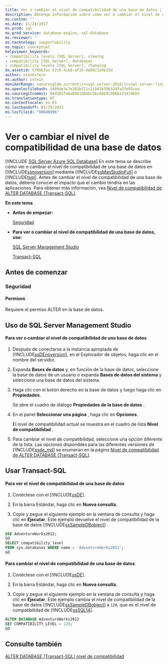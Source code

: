 ```yaml
---
title: Ver o cambiar el nivel de compatibilidad de una base de datos | Microsoft Docs
description: Obtenga información sobre cómo ver o cambiar el nivel de compatibilidad de una base de datos en SQL Server mediante SQL Server Management Studio o Transact-SQL.
ms.custom: ''
ms.date: 11/24/2017
ms.prod: sql
ms.prod_service: database-engine, sql-database
ms.reviewer: ''
ms.technology: supportability
ms.topic: conceptual
helpviewer_keywords:
- compatibility levels [SQL Server], viewing
- compatibility [SQL Server], databases
- compatibility levels [SQL Server], changing
ms.assetid: 579867ec-57cb-4cb8-af35-9688c1e9e15d
author: stevestein
ms.author: sstein
monikerRange: =azuresqldb-current||>=sql-server-2016||>=sql-server-linux-2017||=azuresqldb-mi-current
ms.openlocfilehash: 34094e3c7e383b211c118d1b39b32dfa37e93cea
ms.sourcegitcommit: 04d101fa6a85618b8bc56c68b9c006b12147dbb5
ms.translationtype: HT
ms.contentlocale: es-ES
ms.lasthandoff: 01/29/2021
ms.locfileid: "99048996"
---
```

# <a name="view-or-change-the-compatibility-level-of-a-database"></a>Ver o cambiar el nivel de compatibilidad de una base de datos
[!INCLUDE [SQL Server Azure SQL Database](../../includes/applies-to-version/sql-asdb.md)]
  En este tema se describe cómo ver o cambiar el nivel de compatibilidad de una base de datos en [!INCLUDE[ssnoversion](../../includes/ssnoversion-md.md)] mediante [!INCLUDE[ssManStudioFull](../../includes/ssmanstudiofull-md.md)] o [!INCLUDE[tsql](../../includes/tsql-md.md)]. Antes de cambiar el nivel de compatibilidad de una base de datos, debería conocer el impacto que el cambio tendría en las aplicaciones. Para obtener más información, vea [Nivel de compatibilidad de ALTER DATABASE &#40;Transact-SQL&#41;](../../t-sql/statements/alter-database-transact-sql-compatibility-level.md).  
  
 **En este tema**  
  
-   **Antes de empezar:**  
  
     [Seguridad](#Security)  
  
-   **Para ver o cambiar el nivel de compatibilidad de una base de datos, use:**  
  
     [SQL Server Management Studio](#SSMSProcedure)  
  
     [Transact-SQL](#TsqlProcedure)  
  
##  <a name="before-you-begin"></a><a name="BeforeYouBegin"></a> Antes de comenzar  
  
###  <a name="security"></a><a name="Security"></a> Seguridad  
  
####  <a name="permissions"></a><a name="Permissions"></a> Permisos  
 Requiere el permiso ALTER en la base de datos.  
  
##  <a name="using-sql-server-management-studio"></a><a name="SSMSProcedure"></a> Uso de SQL Server Management Studio  
  
#### <a name="to-view-or-change-the-compatibility-level-of-a-database"></a>Para ver o cambiar el nivel de compatibilidad de una base de datos  
  
1.  Después de conectarse a la instancia apropiada de [!INCLUDE[ssDEnoversion](../../includes/ssdenoversion-md.md)], en el Explorador de objetos, haga clic en el nombre del servidor.  
  
2.  Expanda **Bases de datos** y, en función de la base de datos, seleccione la base de datos de un usuario o expanda **Bases de datos del sistema** y seleccione una base de datos del sistema.  
  
3.  Haga clic con el botón derecho en la base de datos y luego haga clic en **Propiedades**.  
  
     Se abre el cuadro de diálogo **Propiedades de la base de datos** .  
  
4.  En el panel **Seleccionar una página** , haga clic en **Opciones**.  
  
     El nivel de compatibilidad actual se muestra en el cuadro de lista **Nivel de compatibilidad** .  
  
5.  Para cambiar el nivel de compatibilidad, seleccione una opción diferente de la lista. Las opciones disponibles para las diferentes versiones de [!INCLUDE[ssde_md](../../includes/ssde_md.md)] se enumeran en la página [Nivel de compatibilidad de ALTER DATABASE (Transact-SQL)](../../t-sql/statements/alter-database-transact-sql-compatibility-level.md#supported-dbcompats).  

##  <a name="using-transact-sql"></a><a name="TsqlProcedure"></a> Usar Transact-SQL  
  
#### <a name="to-view-the-compatibility-level-of-a-database"></a>Para ver el nivel de compatibilidad de una base de datos  
  
1.  Conéctese con el [!INCLUDE[ssDE](../../includes/ssde-md.md)].  
  
2.  En la barra Estándar, haga clic en **Nueva consulta**.  
  
3.  Copie y pegue el siguiente ejemplo en la ventana de consulta y haga clic en **Ejecutar**. Este ejemplo devuelve el nivel de compatibilidad de la base de datos [!INCLUDE[ssSampleDBobject](../../includes/sssampledbobject-md.md)] .  
  
```sql  
USE AdventureWorks2012;  
GO  
SELECT compatibility_level  
FROM sys.databases WHERE name = 'AdventureWorks2012';  
GO  
```  
  
#### <a name="to-change-the-compatibility-level-of-a-database"></a>Para cambiar el nivel de compatibilidad de una base de datos  
  
1.  Conéctese con el [!INCLUDE[ssDE](../../includes/ssde-md.md)].  
  
2.  En la barra Estándar, haga clic en **Nueva consulta**.  
  
3.  Copie y pegue el siguiente ejemplo en la ventana de consulta y haga clic en **Ejecutar**. Este ejemplo cambia el nivel de compatibilidad de la base de datos [!INCLUDE[ssSampleDBobject](../../includes/sssampledbobject-md.md)] a `120`, que es el nivel de compatibilidad de [!INCLUDE[ssSQL14](../../includes/sssql14-md.md)].  
  
```sql  
ALTER DATABASE AdventureWorks2012  
SET COMPATIBILITY_LEVEL = 120;  
GO  
```  
  
## <a name="see-also"></a>Consulte también
 [ALTER DATABASE &#40;Transact-SQL&#41; nivel de compatibilidad](../../t-sql/statements/alter-database-transact-sql-compatibility-level.md)
